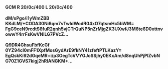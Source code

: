 #### GCM R 20/0c/400 L 20/0c/400
**dM/sPgo/i1yWmZBB**<br/>**KKdLM/+CODA30Ni6qm7vTwldWodR04xO7qtsmHc5bWM=**<br/>**FgG9ceN9rcdtS6fuR2qnh5vjCTrQuNP5nZrMjgZK3UXwfJ3M6te6D0xttnvowwY4rrFsKwVNILG7PVcZ...**<br/><br/>
**Q9DR4GhsuFbfKcGf**<br/>**0YZ94cI0mFF1XpfMosGydArE9fkNY41zfeftPTLKazY=**<br/>**EgQskKi92dGqeMR+i/p3OegTcVVYGJoSSjhy0EKxAm/d8nqUhPjPlZvbNG70Z1GVS7kigj2hRIANGKM+...**